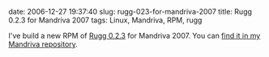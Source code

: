 date: 2006-12-27 19:37:40
slug: rugg-023-for-mandriva-2007
title: Rugg 0.2.3 for Mandriva 2007
tags: Linux, Mandriva, RPM, rugg

I've build a new RPM of [Rugg 0.2.3](http://groups.google.fr/group/rugg/browse_thread/thread/26c6025afcd57313/f18cecbc24586a76) for Mandriva 2007. You can [find it in my Mandriva repository](http://kevin.deldycke.com/mandriva-rpm-repository/).
